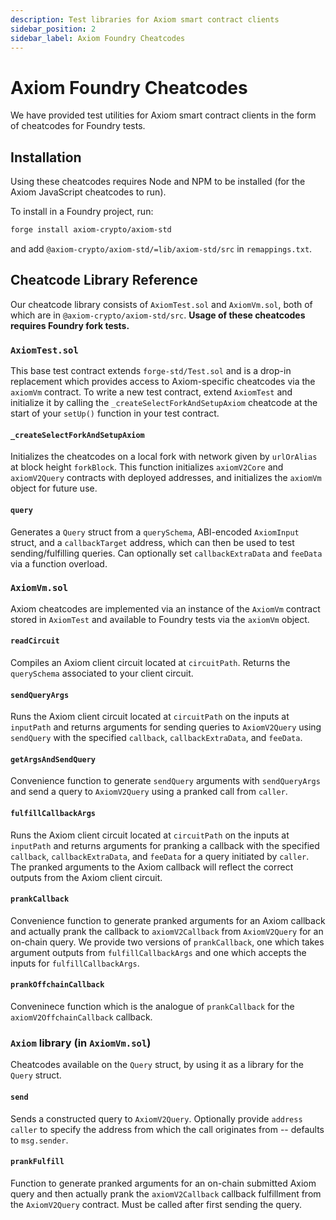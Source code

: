 ```yaml
---
description: Test libraries for Axiom smart contract clients
sidebar_position: 2
sidebar_label: Axiom Foundry Cheatcodes
---
```


# Axiom Foundry Cheatcodes

We have provided test utilities for Axiom smart contract clients in the form of cheatcodes for Foundry tests.

## Installation

Using these cheatcodes requires Node and NPM to be installed (for the Axiom JavaScript cheatcodes to run).

To install in a Foundry project, run:

```bash
forge install axiom-crypto/axiom-std
```

and add `@axiom-crypto/axiom-std/=lib/axiom-std/src` in `remappings.txt`.

## Cheatcode Library Reference

Our cheatcode library consists of `AxiomTest.sol` and `AxiomVm.sol`, both of which are in `@axiom-crypto/axiom-std/src`. **Usage of these cheatcodes requires Foundry fork tests.**

### `AxiomTest.sol`

This base test contract extends `forge-std/Test.sol` and is a drop-in replacement which provides access to Axiom-specific cheatcodes via the `axiomVm` contract. To write a new test contract, extend `AxiomTest` and initialize it by calling the `_createSelectForkAndSetupAxiom` cheatcode at the start of your `setUp()` function in your test contract.

#### `_createSelectForkAndSetupAxiom`

Initializes the cheatcodes on a local fork with network given by `urlOrAlias` at block height `forkBlock`. This function initializes `axiomV2Core` and `axiomV2Query` contracts with deployed addresses, and initializes the `axiomVm` object for future use.

#### `query`

Generates a `Query` struct from a `querySchema`, ABI-encoded `AxiomInput` struct, and a `callbackTarget` address, which can then be used to test sending/fulfilling queries. Can optionally set `callbackExtraData` and `feeData` via a function overload.

### `AxiomVm.sol`

Axiom cheatcodes are implemented via an instance of the `AxiomVm` contract stored in `AxiomTest` and available to Foundry tests via the `axiomVm` object.

#### `readCircuit`

Compiles an Axiom client circuit located at `circuitPath`. Returns the `querySchema` associated to your client circuit.

#### `sendQueryArgs`

Runs the Axiom client circuit located at `circuitPath` on the inputs at `inputPath` and returns arguments for sending queries to `AxiomV2Query` using `sendQuery` with the specified `callback`, `callbackExtraData`, and `feeData`.

#### `getArgsAndSendQuery`

Convenience function to generate `sendQuery` arguments with `sendQueryArgs` and send a query to `AxiomV2Query` using a pranked call from `caller`.

#### `fulfillCallbackArgs`

Runs the Axiom client circuit located at `circuitPath` on the inputs at `inputPath` and returns arguments for pranking a callback with the specified `callback`, `callbackExtraData`, and `feeData` for a query initiated by `caller`. The pranked arguments to the Axiom callback will reflect the correct outputs from the Axiom client circuit.

#### `prankCallback`

Convenience function to generate pranked arguments for an Axiom callback and actually prank the callback to `axiomV2Callback` from `AxiomV2Query` for an on-chain query. We provide two versions of `prankCallback`, one which takes argument outputs from `fulfillCallbackArgs` and one which accepts the inputs for `fulfillCallbackArgs`.

#### `prankOffchainCallback`

Conveninece function which is the analogue of `prankCallback` for the `axiomV2OffchainCallback` callback.

### `Axiom` library (in `AxiomVm.sol`)

Cheatcodes available on the `Query` struct, by using it as a library for the `Query` struct.

#### `send`

Sends a constructed query to `AxiomV2Query`. Optionally provide `address caller` to specify the address from which the call originates from -- defaults to `msg.sender`.

#### `prankFulfill`

Function to generate pranked arguments for an on-chain submitted Axiom query and then actually prank the `axiomV2Callback` callback fulfillment from the `AxiomV2Query` contract. Must be called after first sending the query.
